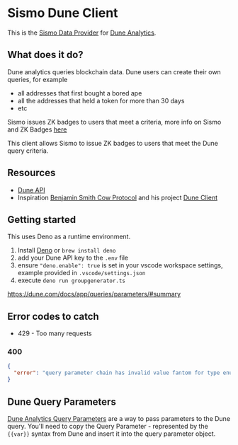 # Sismo Dune Client

This is the [Sismo Data Provider](https://docs.sismo.io/sismo-docs/technical-documentation/sismo-hub/data-providers) for [Dune Analytics](https://dune.com/docs/api/api-reference).

## What does it do?

Dune analytics queries blockchain data. Dune users can create their own queries, for example

- all addresses that first bought a bored ape
- all the addresses that held a token for more than 30 days
- etc

Sismo issues ZK badges to users that meet a criteria, more info on Sismo and ZK Badges [here](https://docs.sismo.io/sismo-docs/technical)

This client allows Sismo to issue ZK badges to users that meet the Dune query criteria.

## Resources

- [Dune API](https://dune.com/docs/api/api-reference)
- Inspiration [Benjamin Smith Cow Protocol](https://github.com/bh2smith) and his project [Dune Client](https://github.com/cowprotocol/ts-dune-client/)

## Getting started

This uses Deno as a runtime environment.

1. Install [Deno](https://deno.land/) or `brew install deno`
2. add your Dune API key to the `.env` file
3. ensure `"deno.enable": true` is set in your vscode workspace settings, example provided in `.vscode/settings.json`
4. execute `deno run groupgenerator.ts`

https://dune.com/docs/app/queries/parameters/#summary 
## Error codes to catch

- 429 - Too many requests
### 400

```json
{
  "error": "query parameter chain has invalid value fantom for type enum"
}
```


## Dune Query Parameters
[Dune Analytics Query Parameters](https://dune.com/docs/app/queries/parameters/) are a way to pass parameters to the Dune query.
You'll need to copy the Query Parameter - represented by the `{{var}}` syntax from Dune and insert it into the query parameter object.
